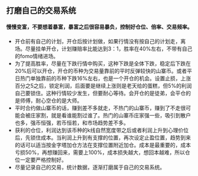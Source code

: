 ## 打磨自己的交易系统
####  慢慢变富，不要想着暴富，暴富之后很容易暴负，控制好仓位、倍率、交易频率。
- 开仓前有自己的计划，开仓后按计划做，如果行情没有按自己的计划走，离场。尽量挂单开仓，计划赚赔率比能达到3：1，胜率在40%左右，不带有自己的fomo情绪进场。
- 为了提高胜率，尽量在下跌行情中购买，这种下跌是全体下跌，稳定后下跌在20%后可以开仓，开仓的币种为交易量靠前的平时反弹较快的山寨币。或者平日热门单独靠前的币种下跌16%左右，也是一个开仓的机会。设置止损，上涨百分之5之后，锁定利润，后面要是继续上涨则是老天给的蛋糕，但5%的利润自己要锁住。这种行情较少发生，但要耐心等待。会开仓的是徒弟，会平仓的是师傅，耐心空仓的是大师。
- 平时合约做山寨币的话，赚到差不多就走，不热门的山寨币，赚到了不走很可能会被庄家割，就是看谁能割过谁了。热门的山寨币庄家强一些，吸引到散户也多，强币恒强，若币恒若，和市场趋势差不多。
- 获利的仓位，利润达到该币种的k线自然宽度带之后或者利润上升到心理价位后，先锁住成本。当利润上升到有支撑的位置，再次设定止盈位置，趋势到来的话可以适当按金字塔加仓方法在支撑位置附近加仓。成本是最重要的，成本亏损50%，再想赚回来，需要上100%，成本损失越大，想回本越难，所以仓位一定要严格控制好。
- 尽量记录自己的交易，统计数据，逐渐打磨属于自己的交易系统。

